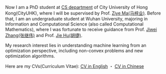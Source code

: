 <span class="anchor" id="about-me"></span>

Now I am a PhD student at [CS department](https://www.cs.cityu.edu.hk/) of City University of Hong Kong(CityUHK), where I will be supervised by Prof. [Ziye Ma(马梓业)](https://gavenma.github.io/). Before that, I am an undergraduate student at Wuhan University, majoring in Information and Computational Science (also called Computational Mathematics), where I was fortunate to receive guidance from Prof. [Jiwei Zhang(张继伟)](https://scholar.google.com.hk/citations?user=8yZhQ7kAAAAJ&hl=en&oi=ao) and Prof. [Jie Hu(胡捷)](https://maths.whu.edu.cn/info/4241/132851.htm).


My research interest lies in understanding machine learning from an optimization perspective, including non-convex problems and new optimization algorithms.

<p>
  Here are my CVs(Curriculum Vitae):
  <a href="https://drive.google.com/file/d/1o9ylZCkhPpjhzNQq3MjY2oKJDbbUHz08/view?usp=sharing">CV in English</a> ・
  <a href="https://drive.google.com/file/d/1dT1rMi2gaGKwHVtpV89YlYGM1c2sl__V/view?usp=sharing">CV in Chinese</a>
</p>

